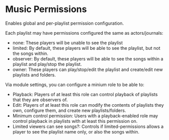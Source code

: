 # Music Permissions

Enables global and per-playlist permission configuration. 

Each playlist may have permissions configured the same as actors/journals:
 * none: These players will be unable to see the playlist 
 * limited: By default, these players will be able to see the playlist, but not the songs within.
 * observer: By default, these players will be able to see the songs within a playlist and play/stop the playlist.
 * owner: These players can play/stop/edit the playlist and create/edit new playlists and folders.

Via module settings, you can configure a minium role to be able to:
 * Playback: Players of at least this role can control playback of playlists that they are observers of.
 * Edit: Players of at least this role can modify the contents of playlists they own, configure them, and create new playlists/folders.
 * Minimum control permission: Users with a playback-enabled role may control playback in playlists with at least this permission on.
 * Limited viewers can see songs?: Controls if limited-permissions allows a player to see the playlist name only, or also the songs within.
